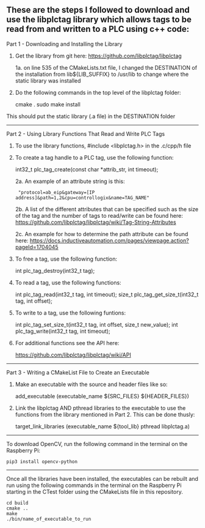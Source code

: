 These are the steps I followed to download and use the libplctag library
which allows tags to be read from and written to a PLC using c++ code:
---------------------------------------------------------------------------------

Part 1 - Downloading and Installing the Library

1. Get the library from git here: https://github.com/libplctag/libplctag

    1a. on line 535 of the CMakeLists.txt file, I changed the DESTINATION of 
    the installation from lib${LIB_SUFFIX} to /usr/lib to change where
    the static library was installed

2. Do the following commands in the top level of the libplctag folder:

    cmake .
    sudo make install

This should put the static library (.a file) in the DESTINATION folder

---------------------------------------------------------------------------------

Part 2 - Using Library Functions That Read and Write PLC Tags

1. To use the library functions, #include <libplctag.h> in the .c/cpp/h file

2. To create a tag handle to a PLC tag, use the following function:
    
    int32_t plc_tag_create(const char *attrib_str, int timeout);

    2a. An example of an attribute string is this:

        "protocol=ab_eip&gateway=[IP address]&path=1,2&cpu=controllogix&name=TAG_NAME"

    2b. A list of the different attributes that can be specified such as the size of 
    the tag and the number of tags to read/write can be found here:
        https://github.com/libplctag/libplctag/wiki/Tag-String-Attributes
        
    2c. An example for how to determine the path attribute can be found here:
        https://docs.inductiveautomation.com/pages/viewpage.action?pageId=1704045

3. To free a tag, use the following function:

    int plc_tag_destroy(int32_t tag);
    
4. To read a tag, use the following functions:
    
    int plc_tag_read(int32_t tag, int timeout);
    size_t plc_tag_get_size_t(int32_t tag, int offset);
    
5. To write to a tag, use the following funtions:

    int plc_tag_set_size_t(int32_t tag, int offset, size_t new_value);
    int plc_tag_write(int32_t tag, int timeout);
        
6. For additional functions see the API here:
    
    https://github.com/libplctag/libplctag/wiki/API
---------------------------------------------------------------------------------

Part 3 - Writing a CMakeList File to Create an Executable

1. Make an executable with the source and header files like so:

    add_executable (executable_name ${SRC_FILES} ${HEADER_FILES})
    
2. Link the libplctag AND pthread libraries to the executable to use the functions 
from the library mentioned in Part 2. This can be done thusly:

    target_link_libraries (executable_name ${tool_lib} pthread libplctag.a)
    
---------------------------------------------------------------------------------

To download OpenCV, run the following command in the terminal on the Raspberry Pi:

    pip3 install opencv-python
    
---------------------------------------------------------------------------------

Once all the libraries have been installed, the executables can be rebuilt and 
run using the following commands in the terminal on the Raspberry Pi starting in 
the CTest folder using the CMakeLists file in this repository.

    cd build
    cmake ..
    make
    ./bin/name_of_executable_to_run

